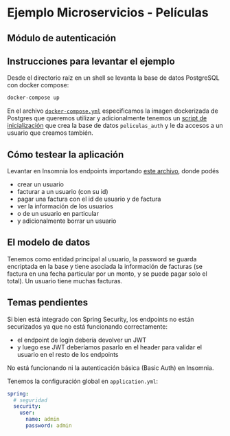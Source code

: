 
# Ejemplo Microservicios - Películas

## Módulo de autenticación

## Instrucciones para levantar el ejemplo

Desde el directorio raíz en un shell se levanta la base de datos PostgreSQL con docker compose:

```bash
docker-compose up
```

En el archivo [`docker-compose.yml`](./docker-compose.yml) especificamos la imagen dockerizada de Postgres que queremos utilizar y adicionalmente tenemos un [script de inicialización](./Docker/init_db.sh) que crea la base de datos `peliculas_auth` y le da accesos a un usuario que creamos también.

## Cómo testear la aplicación

Levantar en Insomnia los endpoints importando [este archivo](./auth_insomnia.json), donde podés

- crear un usuario
- facturar a un usuario (con su id)
- pagar una factura con el id de usuario y de factura
- ver la información de los usuarios
- o de un usuario en particular
- y adicionalmente borrar un usuario

## El modelo de datos

Tenemos como entidad principal al usuario, la password se guarda encriptada en la base y tiene asociada la información de facturas (se factura en una fecha particular por un monto, y se puede pagar solo el total). Un usuario tiene muchas facturas.

## Temas pendientes

Si bien está integrado con Spring Security, los endpoints no están securizados ya que no está funcionando correctamente:

- el endpoint de login debería devolver un JWT
- y luego ese JWT deberíamos pasarlo en el header para validar el usuario en el resto de los endpoints

No está funcionando ni la autenticación básica (Basic Auth) en Insomnia.

Tenemos la configuración global en `application.yml`:

```yml
spring:
  # seguridad
  security:
    user:
      name: admin
      password: admin
```